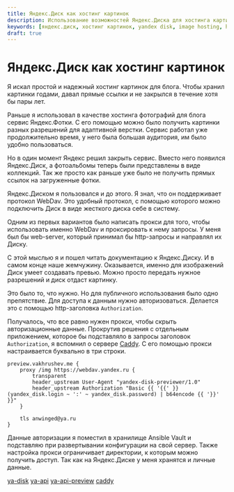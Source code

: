 ```yaml
---
title: Яндекс.Диск как хостинг картинок
description: Использование возможностей Яндекс.Диска для хостинга картинок
keywords: [яндекс.диск, хостинг картинок, yandex disk, image hosting, hosting]
draft: true
---
```


# Яндекс.Диск как хостинг картинок

Я искал простой и надежный хостинг картинок для блога. Чтобы хранил картинки
годами, давал прямые ссылки и не закрылся в течение хотя бы пары лет.

Раньше я использовал в качестве хостинга фотографий для блога сервис
Яндекс.Фотки. С его помощью можно было получить картинки разных разрешений
для адаптивной верстки. Сервис работал уже продолжительно время, у него была
большая аудитория, им было удобно пользоваться.

Но в один момент Яндекс решил закрыть сервис. Вместо него появился Яндекс.Диск,
а фотоальбомы теперь были представлены в виде коллекций. Так же просто как
раньше уже было не получить прямых ссылок на загруженные фотки.

Яндекс.Диском я пользовался и до этого. Я знал, что он поддерживает
протокол WebDav. Это удобный протокол, с помощью которого можно подключить Диск
в виде жесткого диска себе в систему.

Одним из первых вариантов было написать прокси для того, чтобы использовать
именно WebDav и проксировать к нему запросы. У меня был бы web-server,
который принимал бы http-запросы и направлял их Диску.

С этой мыслью я и пошел читать документацию к Яндекс.Диску. И в самом конце
наше жемчужину. Оказывается, именно для изображений Диск умеет создавать
превью. Можно просто передать нужное разрешений и диск отдаст картинку.

Это было то, что нужно. Но для публичного использования было одно препятствие.
Для доступа к данным нужно авторизоваться. Делается это с помощью http-заголовка
`Authorization`.

Получалось, что все равно нужен прокси, чтобы скрыть авторизационные данные.
Прокрутив решения с отдельным приложением, которое бы подставляло в
запросы заголовок `Authorization`, я вспомнил о сервере [Caddy](caddy).
С его помощью прокси настраивается буквально в три строки.

```
preview.vakhrushev.me {
    proxy /img https://webdav.yandex.ru {
        transparent
        header_upstream User-Agent "yandex-disk-previewer/1.0"
        header_upstream Authorization "Basic {{ '{{' }} (yandex_disk.login ~ ':' ~ yandex_disk.password) | b64encode {{ '}}' }}"
    }

    tls anwinged@ya.ru
}
```

Данные авторизации я поместил в хранилище Ansible Vault и подставляю
при развертывании конфигурации на свой сервер. Также настройка прокси
ограничивает директории, к которым можно получить доступ.
Так как на Яндекс.Диске у меня хранятся и личные данные.

[ya-disk](https://disk.yandex.ru)
[ya-api](https://yandex.ru/dev/disk/doc/dg/concepts/quickstart-docpage/)
[ya-api-preview](https://yandex.ru/dev/disk/doc/dg/reference/preview-docpage/)
[caddy](https://caddyserver.com/)
